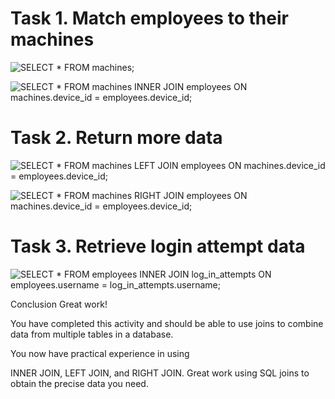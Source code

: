 # Task 1. Match employees to their machines

![SELECT * FROM machines;](https://github.com/user-attachments/assets/ea6f9b06-7d81-4733-80ba-4e1662cbd318)

![SELECT * FROM machines INNER JOIN employees ON machines.device_id = employees.device_id;](https://github.com/user-attachments/assets/d05144cb-87d6-4abe-a39b-cc05303d183e)

# Task 2. Return more data

![SELECT * FROM machines LEFT JOIN employees ON machines.device_id = employees.device_id;](https://github.com/user-attachments/assets/0d9d8d35-828d-41f1-a84a-ca99b04ba74c)

![SELECT * FROM machines RIGHT JOIN employees ON machines.device_id = employees.device_id;](https://github.com/user-attachments/assets/f6e1f997-a005-4dd7-bd44-3cdb8b5ae6ff)

# Task 3. Retrieve login attempt data

![SELECT * FROM employees INNER JOIN log_in_attempts ON employees.username = log_in_attempts.username;](https://github.com/user-attachments/assets/156b6f10-a764-44c3-8e9e-6aac546d6aec)


Conclusion
Great work!

You have completed this activity and should be able to use joins to combine data from multiple tables in a database.

You now have practical experience in using

INNER JOIN,
LEFT JOIN, and
RIGHT JOIN.
Great work using SQL joins to obtain the precise data you need.


